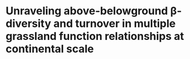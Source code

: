 # Unraveling above-belowground β-diversity and turnover in multiple grassland function relationships at continental scale 

